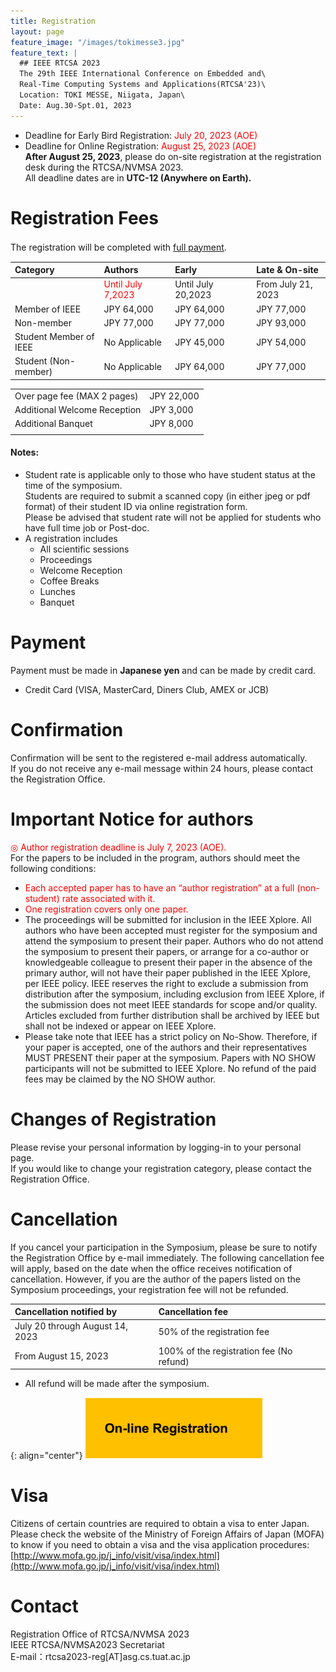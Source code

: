 ```yaml
---
title: Registration
layout: page
feature_image: "/images/tokimesse3.jpg"
feature_text: |
  ## IEEE RTCSA 2023
  The 29th IEEE International Conference on Embedded and\
  Real-Time Computing Systems and Applications(RTCSA'23)\
  Location: TOKI MESSE, Niigata, Japan\
  Date: Aug.30-Spt.01, 2023
---
```




* Deadline for Early Bird Registration:	<span style="color: red; ">July 20, 2023 (AOE)</span>
* Deadline for Online Registration:		<span style="color: red; ">August 25, 2023 (AOE)</span>   
**After August 25, 2023**, please do on-site registration at the registration desk during the RTCSA/NVMSA 2023.  
All deadline dates are in **UTC-12 (Anywhere on Earth).**

# Registration Fees
The registration will be completed with <u>full payment</u>.  　

| Category |  Authors　 　  | Early　| Late & On-site　|
|:-----------|:------------|:------------|:------------|
|  |<span style="color: red; ">Until July 7,2023</span> | Until July 20,2023　|  From July 21, 2023|  
|  Member of IEEE |  JPY 64,000 |JPY 64,000 |JPY 77,000 |
|  Non-member |  JPY 77,000 |JPY 77,000 |JPY 93,000 |  
|  Student Member of IEEE|  No Applicable  |JPY 45,000 |JPY 54,000|
|  Student (Non-member)  |  No Applicable |JPY 64,000 |JPY 77,000|


| |  |
|:-----------|:------------|
| Over page fee (MAX 2 pages)    | JPY 22,000  |
| Additional Welcome Reception       | JPY 3,000  |
| Additional Banquet               | JPY 8,000    |
| |  |




#### Notes:  
 * Student rate is applicable only to those who have student status at the time of the symposium.  
Students are required to submit a scanned copy (in either jpeg or pdf format) of their student ID via online registration form.  
Please be advised that student rate will not be applied for students who have full time job or Post-doc.
 * A registration includes    
   - All scientific sessions
   - Proceedings
   - Welcome Reception
   - Coffee Breaks
   - Lunches
   - Banquet  

# Payment
Payment must be made in **Japanese yen** and can be made by credit card.
- Credit Card (VISA, MasterCard, Diners Club, AMEX or JCB)  

# Confirmation
Confirmation will be sent to the registered e-mail address automatically.  
If you do not receive any e-mail message within 24 hours, please contact the Registration Office.


# Important Notice for authors
<span style="color: red; ">◎ Author registration deadline is July 7, 2023 (AOE).</span>  
For the papers to be included in the program, authors should meet the following conditions:
- <span style="color: red; ">Each accepted paper has to have an “author registration” at a full (non-student) rate associated with it.</span>  
- <span style="color: red; "> One registration covers only one paper.</span>  
- The proceedings will be submitted for inclusion in the IEEE Xplore. All authors who have been accepted must register for the symposium and attend the symposium to present their paper. Authors who do not attend the symposium to present their papers, or arrange for a co-author or knowledgeable colleague to present their paper in the absence of the primary author, will not have their paper published in the IEEE Xplore, per IEEE policy. IEEE reserves the right to exclude a submission from distribution after the symposium, including exclusion from IEEE Xplore, if the submission does not meet IEEE standards for scope and/or quality. Articles excluded from further distribution shall be archived by IEEE but shall not be indexed or appear on IEEE Xplore.
- Please take note that IEEE has a strict policy on No-Show. Therefore, if your paper is accepted, one of the authors and their representatives MUST PRESENT their paper at the symposium. Papers with NO SHOW participants will not be submitted to IEEE Xplore. No refund of the paid fees may be claimed by the NO SHOW author.


# Changes of Registration
Please revise your personal information by logging-in to your personal page.  
If you would like to change your registration category, please contact the Registration Office.

# Cancellation
If you cancel your participation in the Symposium, please be sure to notify the Registration Office by e-mail immediately. The following cancellation fee will apply, based on the date when the office receives notification of cancellation. However, if you are the author of the papers listed on the Symposium proceedings, your registration fee will not be refunded.

| Cancellation notified by | Cancellation fee |
|:-----------|:------------|
| July 20 through August 14, 2023     |50% of the registration fee                  |
| From August 15, 2023                | 100% of the registration fee (No refund)     |

* All refund will be made after the symposium.


{: align="center"}
<a style="background-image: none;" href="https://rtcsa.confit.atlas.jp/login"><img  src="/images/logos/registration.png" alt="registration" /></a>

# Visa
Citizens of certain countries are required to obtain a visa to enter Japan. Please check the website of the Ministry of Foreign Affairs of Japan (MOFA) to know if you need to obtain a visa and the visa application procedures:
[http://www.mofa.go.jp/j_info/visit/visa/index.html](http://www.mofa.go.jp/j_info/visit/visa/index.html)


# Contact
Registration Office of RTCSA/NVMSA 2023  
IEEE RTCSA/NVMSA2023  Secretariat  
E-mail：rtcsa2023-reg[AT]asg.cs.tuat.ac.jp
